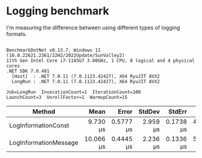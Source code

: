 ﻿# Logging benchmark

I'm measuring the difference between using different types of logging formats.

```

BenchmarkDotNet v0.13.7, Windows 11 (10.0.22621.2361/22H2/2022Update/SunValley2)
11th Gen Intel Core i7-1185G7 3.00GHz, 1 CPU, 8 logical and 4 physical cores
.NET SDK 7.0.401
  [Host]  : .NET 7.0.11 (7.0.1123.42427), X64 RyuJIT AVX2
  LongRun : .NET 7.0.11 (7.0.1123.42427), X64 RyuJIT AVX2

Job=LongRun  InvocationCount=1  IterationCount=100  
LaunchCount=3  UnrollFactor=1  WarmupCount=15  

```
|                Method |      Mean |     Error |   StdDev |    StdErr |      Min |      Max |      Op/s | Allocated |
|---------------------- |----------:|----------:|---------:|----------:|---------:|---------:|----------:|----------:|
|   LogInformationConst |  9.730 μs | 0.5777 μs | 2.959 μs | 0.1738 μs | 4.100 μs | 18.90 μs | 102,778.6 |     688 B |
| LogInformationMessage | 10.066 μs | 0.4445 μs | 2.236 μs | 0.1336 μs | 5.700 μs | 15.90 μs |  99,343.6 |     720 B |
